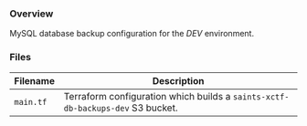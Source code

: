 ### Overview

MySQL database backup configuration for the *DEV* environment.

### Files

| Filename            | Description                                                                                  |
|---------------------|----------------------------------------------------------------------------------------------|
| `main.tf`           | Terraform configuration which builds a `saints-xctf-db-backups-dev` S3 bucket.               |
